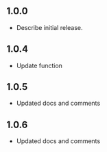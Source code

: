 ## 1.0.0

* Describe initial release.

## 1.0.4

* Update function

## 1.0.5

* Updated docs and comments

## 1.0.6

* Updated docs and comments
